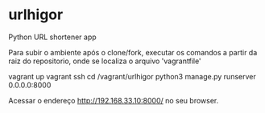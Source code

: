 # urlhigor
Python URL shortener app

Para subir o ambiente após o clone/fork, executar os comandos a partir da raiz do repositorio, onde se localiza o arquivo 'vagrantfile'

vagrant up
vagrant ssh
cd /vagrant/urlhigor
python3 manage.py runserver 0.0.0.0:8000

Acessar o endereço http://192.168.33.10:8000/ no seu browser.
